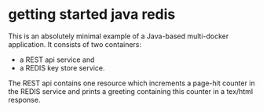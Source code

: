 # getting started java redis

This is an absolutely minimal example of a Java-based multi-docker application.  It consists of two containers: 

- a REST api service and 
- a REDIS key store service. 

The REST api contains one resource which increments a page-hit counter in the REDIS service and prints a greeting 
containing this counter in a tex/html response.




